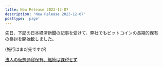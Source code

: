 ```yaml
---
title: New Release 2023-12-07
description: 'New Release 2023-12-07'
posttype: 'page'
---
```


先日、下記の日本経済新聞の記事を受けて、弊社でもビットコインの長期的保有の検討を開始致しました。

(施行はまだ先ですが)

[法人の仮想通貨保有、継続は課税せず](https://www.nikkei.com/article/DGKKZO76707640V01C23A2EP0000/)

